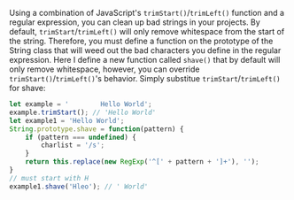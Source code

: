 Using a combination of JavaScript's `trimStart()`/`trimLeft()` function and a regular expression,
you can clean up bad strings in your projects. By default, `trimStart`/`trimLeft()` will only remove
whitespace from the start of the string. Therefore, you must define a function on the prototype of the
String class that will weed out the bad characters you define in the regular expression. Here I define
a new function called `shave()` that by default will only remove whitespace, however, you can override `trimStart()`/`trimLeft()`'s
behavior. Simply substitue `trimStart`/`trimLeft()` for shave:

```javascript
let example = '        Hello World';
example.trimStart(); // 'Hello World'
let example1 = 'Hello World';
String.prototype.shave = function(pattern) {
    if (pattern === undefined) {
        charlist = '/s';
    }
    return this.replace(new RegExp('^[' + pattern + ']+'), '');
}
// must start with H
example1.shave('Hleo'); // ' World'
```

